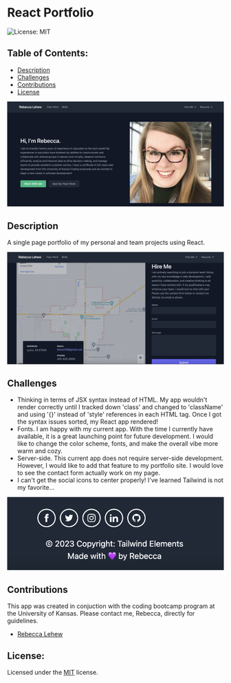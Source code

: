 # React Portfolio
![License: MIT](https://img.shields.io/badge/License-MIT-yellow.svg)

## Table of Contents:
- [Description](#description)
- [Challenges](#challenges)
- [Contributions](#contributions)
- [License](#license)

![Screenshot](./public/home.png)

## Description
A single page portfolio of my personal and team projects using React.

![Screenshot](./public/hire-me.png)

## Challenges
- Thinking in terms of JSX syntax instead of HTML. My app wouldn't render correctly until I tracked down 'class' and changed to 'className' and using '{}' instead of 'style' references in each HTML tag. Once I got the syntax issues sorted, my React app rendered!
- Fonts. I am happy with my current app. With the time I currently have available, it is a great launching point for future development. I would like to change the color scheme, fonts, and make the overall vibe more warm and cozy.
- Server-side. This current app does not require server-side development. However, I would like to add that feature to my portfolio site. I would love to see the contact form actually work on my page.
- I can't get the social icons to center properly! I've learned Tailwind is not my favorite...

![Screenshot](./public/footer.png)

## Contributions
This app was created in conjuction with the coding bootcamp program at the University of Kansas. Please contact me, Rebecca, directly for guidelines.
- [Rebecca Lehew](https://github.com/rebeccalehew)

## License:
Licensed under the [MIT](https://opensource.org/licenses/MIT) license.

